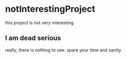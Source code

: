 # notInterestingProject

this project is not very interesting

## I am dead serious

really, there is nothing to see.
spare your time and sanity.
